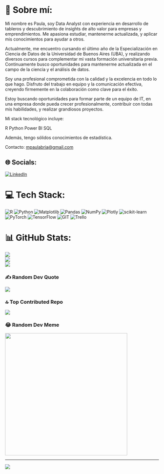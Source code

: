 # 💫 Sobre mí:
Mi nombre es Paula, soy Data Analyst con experiencia en desarrollo de tableros y descubrimiento de insights de alto valor para empresas y emprendimientos. Me apasiona estudiar, mantenerme actualizada, y aplicar mis conocimientos para ayudar a otros.

Actualmente, me encuentro cursando el último año de la Especialización en Ciencia de Datos de la Universidad de Buenos Aires (UBA), y realizando diversos cursos para complementar mi vasta formación universitaria previa. Continuamente busco oportunidades para mantenerme actualizada en el campo de la ciencia y el análisis de datos.

Soy una profesional comprometida con la calidad y la excelencia en todo lo que hago. Disfruto del trabajo en equipo y la comunicación efectiva, creyendo firmemente en la colaboración como clave para el éxito.

Estoy buscando oportunidades para formar parte de un equipo de IT, en una empresa donde pueda crecer profesionalmente, contribuir con todas mis habilidades, y realizar grandiosos proyectos.

Mi stack tecnológico incluye:

R
Python
Power BI
SQL

Además, tengo sólidos conocimientos de estadística.

Contacto: mpaulabria@gmail.com

## 🌐 Socials:
[![LinkedIn](https://img.shields.io/badge/LinkedIn-%230077B5.svg?logo=linkedin&logoColor=white)](https://linkedin.com/in/paulabria) 

# 💻 Tech Stack:
![R](https://img.shields.io/badge/r-%23276DC3.svg?style=for-the-badge&logo=r&logoColor=white) ![Python](https://img.shields.io/badge/python-3670A0?style=for-the-badge&logo=python&logoColor=ffdd54) ![Matplotlib](https://img.shields.io/badge/Matplotlib-%23ffffff.svg?style=for-the-badge&logo=Matplotlib&logoColor=black) ![Pandas](https://img.shields.io/badge/pandas-%23150458.svg?style=for-the-badge&logo=pandas&logoColor=white) ![NumPy](https://img.shields.io/badge/numpy-%23013243.svg?style=for-the-badge&logo=numpy&logoColor=white) ![Plotly](https://img.shields.io/badge/Plotly-%233F4F75.svg?style=for-the-badge&logo=plotly&logoColor=white) ![scikit-learn](https://img.shields.io/badge/scikit--learn-%23F7931E.svg?style=for-the-badge&logo=scikit-learn&logoColor=white) ![PyTorch](https://img.shields.io/badge/PyTorch-%23EE4C2C.svg?style=for-the-badge&logo=PyTorch&logoColor=white) ![TensorFlow](https://img.shields.io/badge/TensorFlow-%23FF6F00.svg?style=for-the-badge&logo=TensorFlow&logoColor=white) ![GIT](https://img.shields.io/badge/Git-fc6d26?style=for-the-badge&logo=git&logoColor=white) ![Trello](https://img.shields.io/badge/Trello-%23026AA7.svg?style=for-the-badge&logo=Trello&logoColor=white)
# 📊 GitHub Stats:
![](https://github-readme-stats.vercel.app/api?username=paulabria&theme=dark&hide_border=false&include_all_commits=false&count_private=false)<br/>
![](https://github-readme-streak-stats.herokuapp.com/?user=paulabria&theme=dark&hide_border=false)<br/>
![](https://github-readme-stats.vercel.app/api/top-langs/?username=paulabria&theme=dark&hide_border=false&include_all_commits=false&count_private=false&layout=compact)

### ✍️ Random Dev Quote
![](https://quotes-github-readme.vercel.app/api?type=horizontal&theme=radical)

### 🔝 Top Contributed Repo
![](https://github-contributor-stats.vercel.app/api?username=paulabria&limit=5&theme=dracula&combine_all_yearly_contributions=true)

### 😂 Random Dev Meme
<img src='https://randommeme-five.vercel.app/' style="height: 400px;"/>

---
[![](https://visitcount.itsvg.in/api?id=paulabria&icon=0&color=0)](https://visitcount.itsvg.in)

<!-- Proudly created with GPRM ( https://gprm.itsvg.in ) -->
